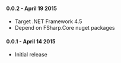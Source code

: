 #### 0.0.2 - April 19 2015
* Target .NET Framework 4.5
* Depend on FSharp.Core nuget packages

#### 0.0.1 - April 14 2015
* Initial release
